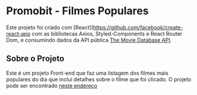# Promobit - Filmes Populares

Este projeto foi criado com [React](https://github.com/facebook/create-react-app com as bibliotecas Axios, Styled-Components e React Router Dom, e consumindo dados da API pública [The Movie Database API](https://developers.themoviedb.org/3/getting-started/introduction).

## Sobre o Projeto

Este é um projeto Front-end que faz uma listagem dos
filmes mais populares do dia que inclui detalhes sobre
o filme que foi clicado.
O projeto pode ser encontrado [neste endereço](renan-imdb-filmes.surge.sh)

